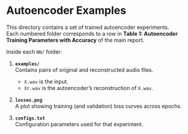 # Autoencoder Examples

This directory contains a set of trained autoencoder experiments.  
Each numbered folder corresponds to a row in **Table 1: Autoencoder Training Parameters with Accuracy** of the main report.

Inside each `NN/` folder:

1. **`examples/`**  
   Contains pairs of original and reconstructed audio files.  
   - `X.wav` is the input.  
   - `Xr.wav` is the autoencoder’s reconstruction of `X.wav`.

2. **`losses.png`**  
   A plot showing training (and validation) loss curves across epochs.

3. **`configs.txt`**  
   Configuration parameters used for that experiment.
